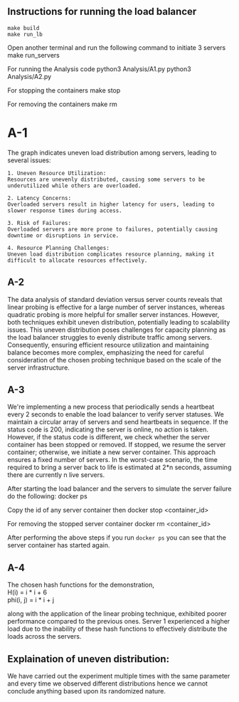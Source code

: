 ## Instructions for running the load balancer

    make build 
    make run_lb

Open another terminal and run the following command to initiate 3 servers
    make run_servers

For running the Analysis code
    python3 Analysis/A1.py
    python3 Analysis/A2.py

For stopping the containers
    make stop

For removing the containers
    make rm

# A-1

The graph indicates uneven load distribution among servers, leading to several issues:

    1. Uneven Resource Utilization:
    Resources are unevenly distributed, causing some servers to be underutilized while others are overloaded.

    2. Latency Concerns:
    Overloaded servers result in higher latency for users, leading to slower response times during access.

    3. Risk of Failures:
    Overloaded servers are more prone to failures, potentially causing downtime or disruptions in service.

    4. Resource Planning Challenges:
    Uneven load distribution complicates resource planning, making it difficult to allocate resources effectively.

<!-- TODO: Explaination of the uneven distribution -->

## A-2

The data analysis of standard deviation versus server counts reveals that linear probing is effective for a large number of server instances, whereas quadratic probing is more helpful for smaller server instances. However, both techniques exhibit uneven distribution, potentially leading to scalability issues. This uneven distribution poses challenges for capacity planning as the load balancer struggles to evenly distribute traffic among servers. Consequently, ensuring efficient resource utilization and maintaining balance becomes more complex, emphasizing the need for careful consideration of the chosen probing technique based on the scale of the server infrastructure.


<!-- TODO: Explaination of the uneven distribution -->

## A-3

We're implementing a new process that periodically sends a heartbeat every 2 seconds to enable the load balancer to verify server statuses. We maintain a circular array of servers and send heartbeats in sequence. If the status code is 200, indicating the server is online, no action is taken. However, if the status code is different, we check whether the server container has been stopped or removed. If stopped, we resume the server container; otherwise, we initiate a new server container. This approach ensures a fixed number of servers. In the worst-case scenario, the time required to bring a server back to life is estimated at 2*n seconds, assuming there are currently n live servers.

After starting the load balancer and the servers to simulate the server failure do the following:
    docker ps

Copy the id of any server container then 
    docker stop <container_id>

For removing the stopped server container 
    docker rm <container_id>

After performing the above steps if you run `docker ps` you can see that the server container has started again.

## A-4

The chosen hash functions for the demonstration, \
H(i)      = i * i + 6 \
phi(i, j) = i * i + j 

along with the application of the linear probing technique, exhibited poorer performance compared to the previous ones. Server 1 experienced a higher load due to the inability of these hash functions to effectively distribute the loads across the servers.


## Explaination of uneven distribution:
We have carried out the experiment multiple times with the same parameter and every time we observed different distributions hence we cannot conclude anything based upon its randomized nature.
